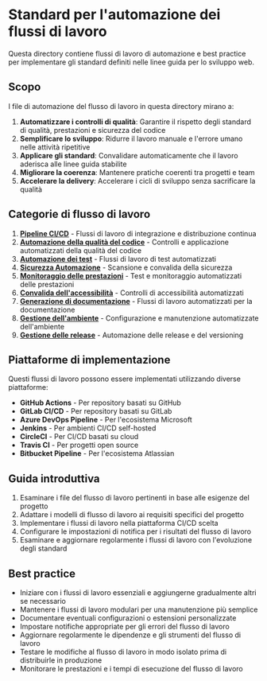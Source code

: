 # Standard per l'automazione dei flussi di lavoro

Questa directory contiene flussi di lavoro di automazione e best practice per implementare gli standard definiti nelle linee guida per lo sviluppo web.

## Scopo

I file di automazione del flusso di lavoro in questa directory mirano a:

1. **Automatizzare i controlli di qualità**: Garantire il rispetto degli standard di qualità, prestazioni e sicurezza del codice
2. **Semplificare lo sviluppo**: Ridurre il lavoro manuale e l'errore umano nelle attività ripetitive
3. **Applicare gli standard**: Convalidare automaticamente che il lavoro aderisca alle linee guida stabilite
4. **Migliorare la coerenza**: Mantenere pratiche coerenti tra progetti e team
5. **Accelerare la delivery**: Accelerare i cicli di sviluppo senza sacrificare la qualità

## Categorie di flusso di lavoro

1. [**Pipeline CI/CD**](ci-cd-pipelines.md) - Flussi di lavoro di integrazione e distribuzione continua
2. [**Automazione della qualità del codice**](code-quality-automation.md) - Controlli e applicazione automatizzati della qualità del codice
3. [**Automazione dei test**](testing-automation.md) - Flussi di lavoro di test automatizzati
4. [**Sicurezza Automazione**](security-automation.md) - Scansione e convalida della sicurezza
5. [**Monitoraggio delle prestazioni**](performance-monitoring.md) - Test e monitoraggio automatizzati delle prestazioni
6. [**Convalida dell'accessibilità**](accessibility-validation.md) - Controlli di accessibilità automatizzati
7. [**Generazione di documentazione**](documentation-generation.md) - Flussi di lavoro automatizzati per la documentazione
8. [**Gestione dell'ambiente**](environment-management.md) - Configurazione e manutenzione automatizzate dell'ambiente
9. [**Gestione delle release**](release-management.md) - Automazione delle release e del versioning

## Piattaforme di implementazione

Questi flussi di lavoro possono essere implementati utilizzando diverse piattaforme:

- **GitHub Actions** - Per repository basati su GitHub
- **GitLab CI/CD** - Per repository basati su GitLab
- **Azure DevOps Pipeline** - Per l'ecosistema Microsoft
- **Jenkins** - Per ambienti CI/CD self-hosted
- **CircleCI** - Per CI/CD basati su cloud
- **Travis CI** - Per progetti open source
- **Bitbucket Pipeline** - Per l'ecosistema Atlassian

## Guida introduttiva

1. Esaminare i file del flusso di lavoro pertinenti in base alle esigenze del progetto
2. Adattare i modelli di flusso di lavoro ai requisiti specifici del progetto
3. Implementare i flussi di lavoro nella piattaforma CI/CD scelta
4. Configurare le impostazioni di notifica per i risultati del flusso di lavoro
5. Esaminare e aggiornare regolarmente i flussi di lavoro con l'evoluzione degli standard

## Best practice

- Iniziare con i flussi di lavoro essenziali e aggiungerne gradualmente altri se necessario
- Mantenere i flussi di lavoro modulari per una manutenzione più semplice
- Documentare eventuali configurazioni o estensioni personalizzate
- Impostare notifiche appropriate per gli errori del flusso di lavoro
- Aggiornare regolarmente le dipendenze e gli strumenti del flusso di lavoro
- Testare le modifiche al flusso di lavoro in modo isolato prima di distribuirle in produzione
- Monitorare le prestazioni e i tempi di esecuzione del flusso di lavoro